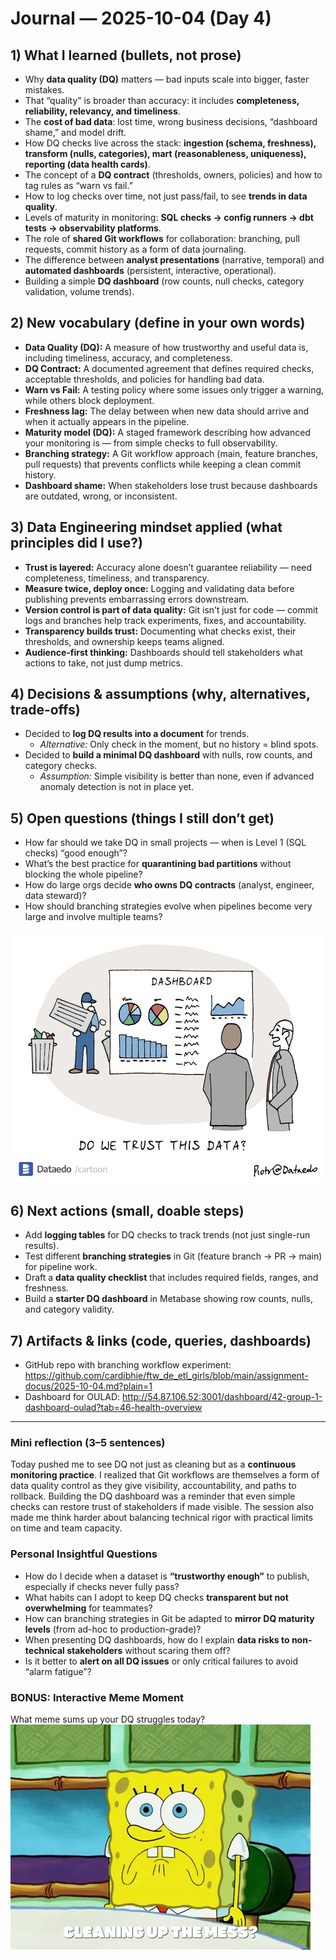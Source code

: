 # Journal — 2025-10-04 (Day 4)

## 1) What I learned (bullets, not prose)
- Why **data quality (DQ)** matters — bad inputs scale into bigger, faster mistakes.  
- That “quality” is broader than accuracy: it includes **completeness, reliability, relevancy, and timeliness**.  
- The **cost of bad data**: lost time, wrong business decisions, “dashboard shame,” and model drift.  
- How DQ checks live across the stack: **ingestion (schema, freshness), transform (nulls, categories), mart (reasonableness, uniqueness), reporting (data health cards)**.  
- The concept of a **DQ contract** (thresholds, owners, policies) and how to tag rules as “warn vs fail.”  
- How to log checks over time, not just pass/fail, to see **trends in data quality**.  
- Levels of maturity in monitoring: **SQL checks → config runners → dbt tests → observability platforms**.  
- The role of **shared Git workflows** for collaboration: branching, pull requests, commit history as a form of data journaling.  
- The difference between **analyst presentations** (narrative, temporal) and **automated dashboards** (persistent, interactive, operational).  
- Building a simple **DQ dashboard** (row counts, null checks, category validation, volume trends).  

## 2) New vocabulary (define in your own words)
- **Data Quality (DQ):** A measure of how trustworthy and useful data is, including timeliness, accuracy, and completeness.  
- **DQ Contract:** A documented agreement that defines required checks, acceptable thresholds, and policies for handling bad data.  
- **Warn vs Fail:** A testing policy where some issues only trigger a warning, while others block deployment.  
- **Freshness lag:** The delay between when new data should arrive and when it actually appears in the pipeline.  
- **Maturity model (DQ):** A staged framework describing how advanced your monitoring is — from simple checks to full observability.  
- **Branching strategy:** A Git workflow approach (main, feature branches, pull requests) that prevents conflicts while keeping a clean commit history.  
- **Dashboard shame:** When stakeholders lose trust because dashboards are outdated, wrong, or inconsistent.  

## 3) Data Engineering mindset applied (what principles did I use?)
- **Trust is layered:** Accuracy alone doesn’t guarantee reliability — need completeness, timeliness, and transparency.  
- **Measure twice, deploy once:** Logging and validating data before publishing prevents embarrassing errors downstream.  
- **Version control is part of data quality:** Git isn’t just for code — commit logs and branches help track experiments, fixes, and accountability.  
- **Transparency builds trust:** Documenting what checks exist, their thresholds, and ownership keeps teams aligned.  
- **Audience-first thinking:** Dashboards should tell stakeholders what actions to take, not just dump metrics.  

## 4) Decisions & assumptions (why, alternatives, trade-offs)
- Decided to **log DQ results into a document** for trends.  
  - *Alternative:* Only check in the moment, but no history = blind spots.  
- Decided to **build a minimal DQ dashboard** with nulls, row counts, and category checks.  
  - *Assumption:* Simple visibility is better than none, even if advanced anomaly detection is not in place yet.
    
## 5) Open questions (things I still don’t get)
- How far should we take DQ in small projects — when is Level 1 (SQL checks) “good enough”?  
- What’s the best practice for **quarantining bad partitions** without blocking the whole pipeline?  
- How do large orgs decide **who owns DQ contracts** (analyst, engineer, data steward)?  
- How should branching strategies evolve when pipelines become very large and involve multiple teams?

![Alt text](../assets/data-quality.png "Data Quality")

## 6) Next actions (small, doable steps)
- Add **logging tables** for DQ checks to track trends (not just single-run results).  
- Test different **branching strategies** in Git (feature branch → PR → main) for pipeline work.  
- Draft a **data quality checklist** that includes required fields, ranges, and freshness.  
- Build a **starter DQ dashboard** in Metabase showing row counts, nulls, and category validity.  

## 7) Artifacts & links (code, queries, dashboards)
- GitHub repo with branching workflow experiment: https://github.com/cardibhie/ftw_de_etl_girls/blob/main/assignment-docus/2025-10-04.md?plain=1
- Dashboard for OULAD: http://54.87.106.52:3001/dashboard/42-group-1-dashboard-oulad?tab=46-health-overview

---

### Mini reflection (3–5 sentences)
Today pushed me to see DQ not just as cleaning but as a **continuous monitoring practice**. I realized that Git workflows are themselves a form of data quality control as they give visibility, accountability, and paths to rollback. Building the DQ dashboard was a reminder that even simple checks can restore trust of stakeholders if made visible. The session also made me think harder about balancing technical rigor with practical limits on time and team capacity.  

### Personal Insightful Questions
- How do I decide when a dataset is **“trustworthy enough”** to publish, especially if checks never fully pass?  
- What habits can I adopt to keep DQ checks **transparent but not overwhelming** for teammates?  
- How can branching strategies in Git be adapted to **mirror DQ maturity levels** (from ad-hoc to production-grade)?  
- When presenting DQ dashboards, how do I explain **data risks to non-technical stakeholders** without scaring them off?  
- Is it better to **alert on all DQ issues** or only critical failures to avoid “alarm fatigue”?  

### BONUS: Interactive Meme Moment
What meme sums up your DQ struggles today?  
![Alt text](../assets/spongebob_clean.gif "spongebob clean")
